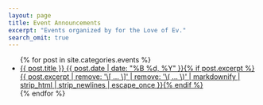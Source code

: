 ```yaml
---
layout: page
title: Event Announcements
excerpt: "Events organized by for the Love of Ev."
search_omit: true
---
```


<ul class="post-list">
{% for post in site.categories.events %} 
  <li><article><a href="{{ site.url }}{{ post.url }}"><i class="fa fa-calendar-o"></i> {{ post.title }} <span class="entry-date"><time datetime="{{ post.date | date_to_xmlschema }}">{{ post.date | date: "%B %d, %Y" }}</time></span>{% if post.excerpt %} <span class="excerpt">{{ post.excerpt | remove: '\[ ... \]' | remove: '\( ... \)' | markdownify | strip_html | strip_newlines | escape_once }}</span>{% endif %}</a></article></li>
{% endfor %}
</ul>
